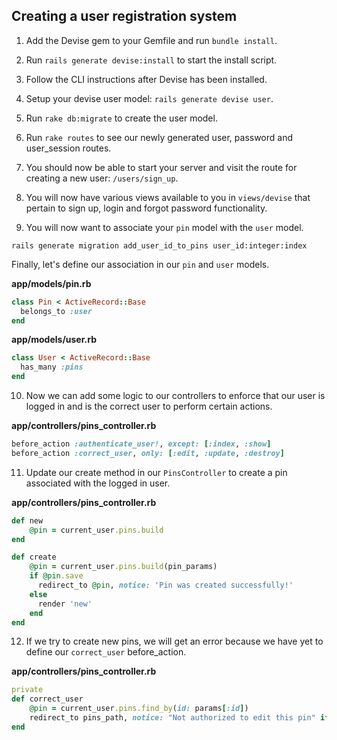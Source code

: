 ## Creating a user registration system

1. Add the Devise gem to your Gemfile and run `bundle install`.

2. Run `rails generate devise:install` to start the install script.

3. Follow the CLI instructions after Devise has been installed.

4. Setup your devise user model: `rails generate devise user`.

5. Run `rake db:migrate` to create the user model.

6. Run `rake routes` to see our newly generated user, password and user_session routes.

7. You should now be able to start your server and visit the route for creating a new user: `/users/sign_up`.

8. You will now have various views available to you in `views/devise` that pertain to sign up, login and forgot password functionality.

9. You will now want to associate your `pin` model with the `user` model.

  `rails generate migration add_user_id_to_pins user_id:integer:index`

  Finally, let's define our association in our `pin` and `user` models.

  **app/models/pin.rb**
  ```ruby
  class Pin < ActiveRecord::Base
    belongs_to :user
  end
  ```

  **app/models/user.rb**
  ```ruby
  class User < ActiveRecord::Base
    has_many :pins
  end
  ```

10. Now we can add some logic to our controllers to enforce that our user is logged in and is the correct user to perform certain actions.

  **app/controllers/pins_controller.rb**
  ```ruby
  before_action :authenticate_user!, except: [:index, :show]
  before_action :correct_user, only: [:edit, :update, :destroy]
  ```

11. Update our create method in our `PinsController` to create a pin associated with the logged in user.

  **app/controllers/pins_controller.rb**
  ```ruby
  def new
      @pin = current_user.pins.build
  end

  def create
      @pin = current_user.pins.build(pin_params)
      if @pin.save
        redirect_to @pin, notice: 'Pin was created successfully!'
      else
        render 'new'
      end
  end
  ```
12. If we try to create new pins, we will get an error because we have yet to define our `correct_user` before_action.

  **app/controllers/pins_controller.rb**
  ```ruby
  private
  def correct_user
      @pin = current_user.pins.find_by(id: params[:id])
      redirect_to pins_path, notice: "Not authorized to edit this pin" if @pin.nil?
  end  
  ```
